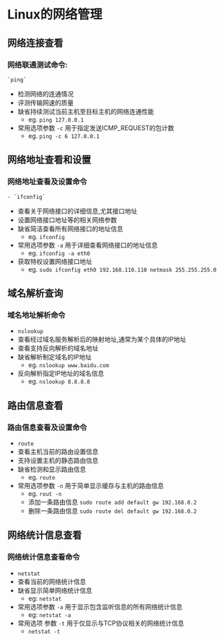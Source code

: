 # Linux的网络管理
## 网络连接查看
### 网络联通测试命令: 
    `ping`
- 检测网络的连通情况
- 评测传输网速的质量
- 缺省持续测试当前主机至目标主机的网络连通性能
    - eg. `ping 127.0.0.1`
- 常用选项参数 `-c` 用于指定发送ICMP_REQUEST的包计数
    - eg. `ping -c 6 127.0.0.1`
## 网络地址查看和设置
### 网络地址查看及设置命令
    - `ifconfig`
- 查看关于网络接口的详细信息,尤其接口地址
- 设置网络接口地址等的相关网络参数
- 缺省简洁查看所有网络接口的地址信息
    - eg. `ifconfig`
- 常用选项参数 `-a` 用于详细查看网络接口的地址信息
    - eg. `ifconfig -a eth0`
- 获取特权设置网络接口地址
    - eg. `sudo ifconfig eth0 192.168.110.110 netmask 255.255.255.0`

## 域名解析查询
### 域名地址解析命令
- `nslookup`
- 查看经过域名服务解析后的映射地址,通常为某个具体的IP地址
- 查看支持反向解析的域名地址
- 缺省解析制定域名的IP地址
    - eg. `nslookup www.baidu.com`
- 反向解析指定IP地址的域名信息
    - eg. `nslookup 8.8.8.8`
## 路由信息查看
### 路由信息查看及设置命令
- `route`
- 查看主机当前的路由设置信息
- 支持设置主机的静态路由信息
- 缺省检测和显示路由信息
    - eg. `route`
- 常用选项参数 `-n` 用于简单显示缓存与主机的路由信息
    - eg. `rout -n`
    - 添加一条路由信息 `sudo route add default gw 192.168.0.2`
    - 删除一条路由信息 `sudo route del default gw 192.168.0.2`
## 网络统计信息查看
### 网络统计信息查看命令
- `netstat`
- 查看当前的网络统计信息
- 缺省显示简单网络统计信息
    - eg: `netstat`
- 常用选项参数 `-a` 用于显示包含监听信息的所有网络统计信息
    -  eg: `netstat -a`
- 常用选项 参数 `-t` 用于仅显示与TCP协议相关的网络统计信息
    -  `netstat -t`
